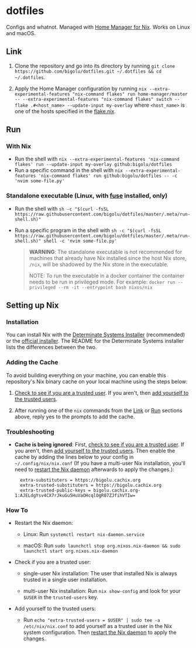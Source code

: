 # dotfiles

Configs and whatnot. Managed with [Home Manager for Nix](https://github.com/nix-community/home-manager). Works on Linux and macOS.

## Link

1. Clone the repository and go into its directory by running `git clone https://github.com/bigolu/dotfiles.git ~/.dotfiles && cd ~/.dotfiles`.

2. Apply the Home Manager configuration by running `nix --extra-experimental-features "nix-command flakes" run home-manager/master -- --extra-experimental-features "nix-command flakes" switch --flake .#<host_name> --update-input my-overlay` where `<host_name>` is one of the hosts specified in the [flake.nix](https://github.com/bigolu/dotfiles/blob/master/flake.nix).

## Run

### With Nix

- Run the shell with `nix --extra-experimental-features 'nix-command flakes' run --update-input my-overlay github:bigolu/dotfiles`
- Run a specific command in the shell with `nix --extra-experimental-features 'nix-command flakes' run github:bigolu/dotfiles -- -c 'nvim some-file.py'`

### Standalone executable (Linux, with [fuse](https://github.com/libfuse/libfuse) installed, only)

- Run the shell with `sh -c "$(curl -fsSL https://raw.githubusercontent.com/bigolu/dotfiles/master/.meta/run-shell.sh)"`
- Run a specific program in the shell with `sh -c "$(curl -fsSL https://raw.githubusercontent.com/bigolu/dotfiles/master/.meta/run-shell.sh)" shell -c 'nvim some-file.py'`

  > **WARNING**: The standalone executable is not recommended for machines that already have Nix installed since the host Nix store, `/nix`, will be shadowed by the Nix store in the executable.
  >
  > NOTE: To run the executable in a docker container the container needs to be run in privileged mode. For example: `docker run --privileged --rm -it --entrypoint bash nixos/nix`

## Setting up Nix

### Installation

You can install Nix with the [Determinate Systems Installer](https://github.com/DeterminateSystems/nix-installer) (recommended) or the [official installer](https://nixos.org/download.html). The README for the Determinate Systems installer lists the differences between the two.

### Adding the Cache

To avoid building everything on your machine, you can enable this repository's Nix binary cache on your local machine using the steps below:

1. [Check to see if you are a trusted user](#check-trust). If you aren't, then [add yourself to the trusted users](#add-trust).

2. After running one of the `nix` commands from the [Link](#link) or [Run](#run) sections above, reply yes to the prompts to add the cache.

### Troubleshooting

- **Cache is being ignored**: First, [check to see if you are a trusted user](#check-trust). If you aren't, then [add yourself to the trusted users](#add-trust). Then enable the cache by adding the lines below to your config in `~/.config/nix/nix.conf` (If you have a multi-user Nix installation, you'll need to [restart the Nix daemon](#restart-daemon) afterwards to apply the changes.):

        extra-substituters = https://bigolu.cachix.org
        extra-trusted-substituters = https://bigolu.cachix.org
        extra-trusted-public-keys = bigolu.cachix.org-1:AJELdgYsv4CX7rJkuGu5HuVaOHcqlOgR07ZJfihVTIw=

### How To

- <span id="restart-daemon">Restart the Nix daemon</span>:

  - Linux: Run `systemctl restart nix-daemon.service`

  - macOS: Run `sudo launchctl stop org.nixos.nix-daemon && sudo launchctl start org.nixos.nix-daemon`

- <span id="check-trust">Check if you are a trusted user</span>:

  - single-user Nix installation: The user that installed Nix is always trusted in a single user installation.

  - multi-user Nix installation: Run `nix show-config` and look for your `$USER` in the `trusted-users` key.

- <span id="add-trust">Add yourself to the trusted users</space>:

  - Run `echo "extra-trusted-users = $USER" | sudo tee -a /etc/nix/nix.conf` to add yourself as a trusted user in the Nix system configuration. Then [restart the Nix daemon](#restart-daemon) to apply the changes.
